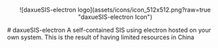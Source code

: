 <p align="center">
![daxueSIS-electron logo](assets/icons/icon_512x512.png?raw=true "daxueSIS-electron Icon")
</p>
# daxueSIS-electron
A self-contained SIS using electron hosted on your own system. This is the result of having limited resources in China
